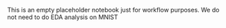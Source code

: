 This is an empty placeholder notebook just for workflow purposes. We do not need to do EDA analysis on MNIST
